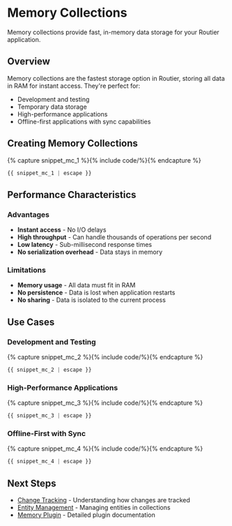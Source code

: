 # Memory Collections

Memory collections provide fast, in-memory data storage for your Routier application.

## Overview

Memory collections are the fastest storage option in Routier, storing all data in RAM for instant access. They're perfect for:

- Development and testing
- Temporary data storage
- High-performance applications
- Offline-first applications with sync capabilities

## Creating Memory Collections



{% capture snippet_mc_1 %}{% include code/%}{% endcapture %}

```ts
{{ snippet_mc_1 | escape }}
```


## Performance Characteristics

### Advantages

- **Instant access** - No I/O delays
- **High throughput** - Can handle thousands of operations per second
- **Low latency** - Sub-millisecond response times
- **No serialization overhead** - Data stays in memory

### Limitations

- **Memory usage** - All data must fit in RAM
- **No persistence** - Data is lost when application restarts
- **No sharing** - Data is isolated to the current process

## Use Cases

### Development and Testing



{% capture snippet_mc_2 %}{% include code/%}{% endcapture %}

```ts
{{ snippet_mc_2 | escape }}
```


### High-Performance Applications



{% capture snippet_mc_3 %}{% include code/%}{% endcapture %}

```ts
{{ snippet_mc_3 | escape }}
```


### Offline-First with Sync



{% capture snippet_mc_4 %}{% include code/%}{% endcapture %}

```ts
{{ snippet_mc_4 | escape }}
```


## Next Steps

- [Change Tracking](change-tracking.md) - Understanding how changes are tracked
- [Entity Management](entity-management.md) - Managing entities in collections
- [Memory Plugin](../plugins/built-in-plugins/memory/README.md) - Detailed plugin documentation
